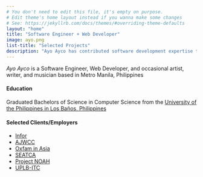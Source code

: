 ```yaml
---
# You don't need to edit this file, it's empty on purpose.
# Edit theme's home layout instead if you wanna make some changes
# See: https://jekyllrb.com/docs/themes/#overriding-theme-defaults
layout: "home"
title: "Software Engineer + Web Developer"
image: ayo.png
list-title: "Selected Projects"
description: "Ayo Ayco has contributed software development expertise to UPLB, DOST, Infor, and various government-funded projects such as University of the Philippines’ National Operational Assessment of Hazards and Ateneo’s Cloud-Based Intelligent Total Analysis System."
---
```


<div id="main-jumbotron">
    <p id="profile"><em>Ayo Ayco</em> is a Software Engineer, Web Developer, and occasional artist, writer, and musician based in Metro Manila, Philippines</p>
</div>

#### Education
Graduated Bachelors of Science in Computer Science from the [University of the Philippines in Los Ba&ntilde;os, Philippines](https://uplb.edu.ph)

#### Selected Clients/Employers
- [Infor](https://infor.com)
- [AJWCC](http://ajwcc.ateneo.edu/)
- [Oxfam in Asia](https://asia.oxfam.org)
- [SEATCA](http://seatca.org/)
- [Project NOAH](http://noah.up.edu.ph)
- [UPLB-ITC](https://itc.uplb.edu.ph)

